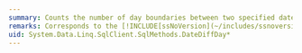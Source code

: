 ```yaml
---
summary: Counts the number of day boundaries between two specified dates.
remarks: Corresponds to the [!INCLUDE[ssNoVersion](~/includes/ssnoversion-md.md)] `DATEDIFF` function; using `day` to specify the type of time boundary crossed. For more about this [!INCLUDE[ssNoVersion](~/includes/ssnoversion-md.md)] function, see [DATEDIFF](http://go.microsoft.com/fwlink/?LinkId=114010) in the Microsoft SQL Server Books Online.
uid: System.Data.Linq.SqlClient.SqlMethods.DateDiffDay*
---
```

